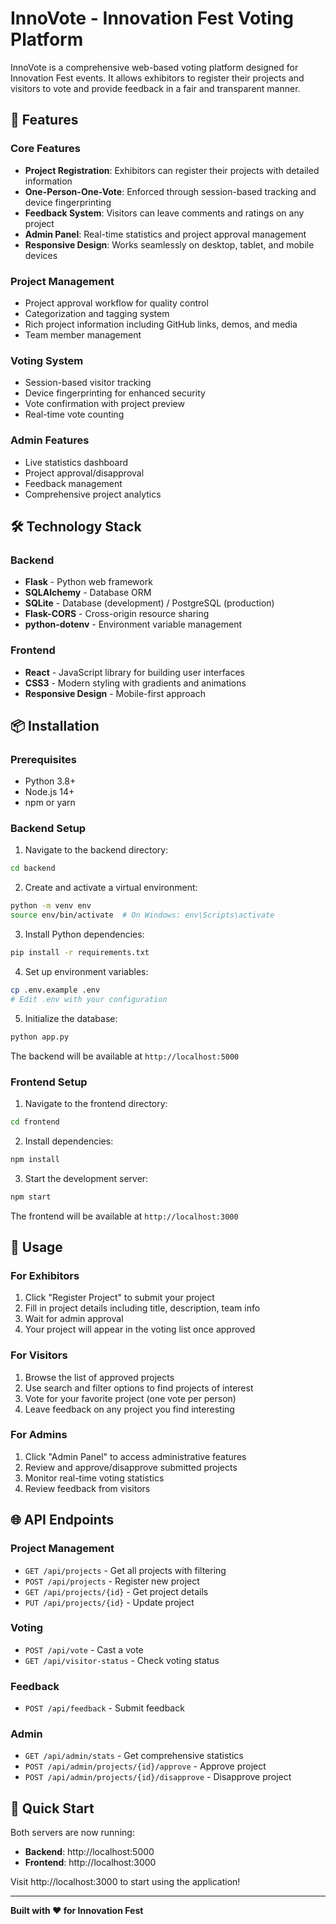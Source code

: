 # InnoVote - Innovation Fest Voting Platform

InnoVote is a comprehensive web-based voting platform designed for Innovation Fest events. It allows exhibitors to register their projects and visitors to vote and provide feedback in a fair and transparent manner.

## 🚀 Features

### Core Features

- **Project Registration**: Exhibitors can register their projects with detailed information
- **One-Person-One-Vote**: Enforced through session-based tracking and device fingerprinting
- **Feedback System**: Visitors can leave comments and ratings on any project
- **Admin Panel**: Real-time statistics and project approval management
- **Responsive Design**: Works seamlessly on desktop, tablet, and mobile devices

### Project Management

- Project approval workflow for quality control
- Categorization and tagging system
- Rich project information including GitHub links, demos, and media
- Team member management

### Voting System

- Session-based visitor tracking
- Device fingerprinting for enhanced security
- Vote confirmation with project preview
- Real-time vote counting

### Admin Features

- Live statistics dashboard
- Project approval/disapproval
- Feedback management
- Comprehensive project analytics

## 🛠️ Technology Stack

### Backend

- **Flask** - Python web framework
- **SQLAlchemy** - Database ORM
- **SQLite** - Database (development) / PostgreSQL (production)
- **Flask-CORS** - Cross-origin resource sharing
- **python-dotenv** - Environment variable management

### Frontend

- **React** - JavaScript library for building user interfaces
- **CSS3** - Modern styling with gradients and animations
- **Responsive Design** - Mobile-first approach

## 📦 Installation

### Prerequisites

- Python 3.8+
- Node.js 14+
- npm or yarn

### Backend Setup

1. Navigate to the backend directory:

```bash
cd backend
```

2. Create and activate a virtual environment:

```bash
python -m venv env
source env/bin/activate  # On Windows: env\Scripts\activate
```

3. Install Python dependencies:

```bash
pip install -r requirements.txt
```

4. Set up environment variables:

```bash
cp .env.example .env
# Edit .env with your configuration
```

5. Initialize the database:

```bash
python app.py
```

The backend will be available at `http://localhost:5000`

### Frontend Setup

1. Navigate to the frontend directory:

```bash
cd frontend
```

2. Install dependencies:

```bash
npm install
```

3. Start the development server:

```bash
npm start
```

The frontend will be available at `http://localhost:3000`

## 🎯 Usage

### For Exhibitors

1. Click "Register Project" to submit your project
2. Fill in project details including title, description, team info
3. Wait for admin approval
4. Your project will appear in the voting list once approved

### For Visitors

1. Browse the list of approved projects
2. Use search and filter options to find projects of interest
3. Vote for your favorite project (one vote per person)
4. Leave feedback on any project you find interesting

### For Admins

1. Click "Admin Panel" to access administrative features
2. Review and approve/disapprove submitted projects
3. Monitor real-time voting statistics
4. Review feedback from visitors

## 🌐 API Endpoints

### Project Management

- `GET /api/projects` - Get all projects with filtering
- `POST /api/projects` - Register new project
- `GET /api/projects/{id}` - Get project details
- `PUT /api/projects/{id}` - Update project

### Voting

- `POST /api/vote` - Cast a vote
- `GET /api/visitor-status` - Check voting status

### Feedback

- `POST /api/feedback` - Submit feedback

### Admin

- `GET /api/admin/stats` - Get comprehensive statistics
- `POST /api/admin/projects/{id}/approve` - Approve project
- `POST /api/admin/projects/{id}/disapprove` - Disapprove project

## 🚀 Quick Start

Both servers are now running:

- **Backend**: http://localhost:5000
- **Frontend**: http://localhost:3000

Visit http://localhost:3000 to start using the application!

---

**Built with ❤️ for Innovation Fest**
